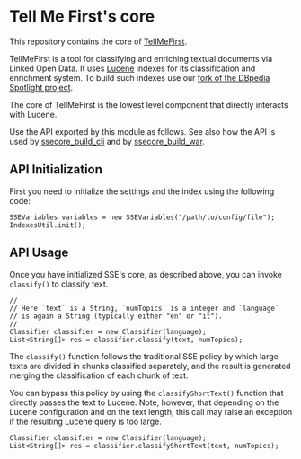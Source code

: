 Tell Me First's core
====================

This repository contains the core of
[TellMeFirst](https://github.com/TellMeFirst/TellMeFirst).

TellMeFirst is a tool for classifying and enriching
textual documents via Linked Open Data.
It uses [Lucene](http://lucene.apache.org/core/) indexes
for its classification and enrichment system. To build such
indexes use our [fork of the DBpedia Spotlight
project](https://github.com/TellMeFirst/dbpedia-spotlight/tree/social_semantic_enricher).

The core of TellMeFirst is the lowest level component that
directly interacts with Lucene.

Use the API exported by this module as follows. See also how the API is
used by [ssecore_build_cli](https://github.com/bassosimone/ssecore_build_cli/blob/master/ssecore_cli/src/main/java/it/polito/social_semantic_enricher/cli/SSECoreCli.java) and by
[ssecore_build_war](https://github.com/bassosimone/ssecore_build_war/blob/master/ssecore_jaxrs/src/main/java/it/polito/social_semantic_enricher/jaxrs/ClassifyResource.java).

API Initialization
------------------

First you need to initialize the settings and the index using
the following code:

    SSEVariables variables = new SSEVariables("/path/to/config/file");
    IndexesUtil.init();

API Usage
---------

Once you have initialized SSE's core, as described above, you can
invoke `classify()` to classify text.

    //
    // Here `text` is a String, `numTopics` is a integer and `language`
    // is again a String (typically either "en" or "it").
    //
    Classifier classifier = new Classifier(language);
    List<String[]> res = classifier.classify(text, numTopics);

The `classify()` function follows the traditional SSE policy by which
large texts are divided in chunks classified separately, and the result
is generated merging the classification of each chunk of text.

You can bypass this policy by using the `classifyShortText()` function
that directly passes the text to Lucene. Note, however, that depending on
the Lucene configuration and on the text length, this call may raise an
exception if the resulting Lucene query is too large.

    Classifier classifier = new Classifier(language);
    List<String[]> res = classifier.classifyShortText(text, numTopics);
